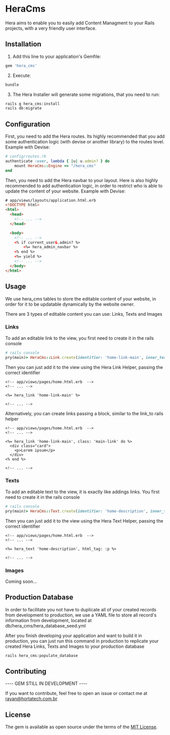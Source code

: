 # HeraCms

Hera aims to enable you to easily add Content Managment to your Rails projects, with a very friendly user interface.

## Installation

1. Add this line to your application's Gemfile:
```ruby 
gem 'hera_cms' 
```
2. Execute:
```bash
bundle
```

3. The Hera Installer will generate some migrations, that you need to run:
```bash
rails g hera_cms:install
rails db:migrate
```

## Configuration

First, you need to add the Hera routes. Its highly recommended that you add some authentication logic (with devise or another library) to the routes level. Example with Devise:

```ruby
# config/routes.rb
authenticate :user, lambda { |u| u.admin? } do
    mount HeraCms::Engine => "/hera_cms"
end

```

Then, you need to add the Hera navbar to your layout. Here is also highly recommended to add authentication logic, in order to restrict who is able to update the content of your website. Example with Devise:

```html
# app/views/layouts/application.html.erb
<!DOCTYPE html>
<html>
  <head>
    <!-- ... -->
  </head>

  <body>
    <!-- ... -->
    <% if current_user&.admin? %>
        <%= hera_admin_navbar %>
    <% end %>
    <%= yield %>
    <!-- ... -->
  </body>
</html>


```

## Usage
We use hera_cms tables to store the editable content of your website, in order for it to be updatable dynamically by the website owner.

There are 3 types of editable content you can use: Links, Texts and Images

### Links

To add an editable link to the view, you first need to create it in the rails console

```ruby
# rails console
pry(main)> HeraCms::Link.create(identifier: 'home-link-main', inner_text: "HortaTech", path: 'https://www.hortatech.com.br')

```

Then you can just add it to the view using the Hera Link Helper, passing the correct identifier

```erb
<!-- app/views/pages/home.html.erb  -->
<!-- ... -->

<%= hera_link 'home-link-main' %>

<!-- ... -->

```

Alternatively, you can create links passing a block, similar to the link_to rails helper

```erb
<!-- app/views/pages/home.html.erb  -->
<!-- ... -->

<%= hera_link 'home-link-main', class: 'main-link' do %>
  <div class="card">
    <p>Lorem ipsum</p>
  </div>
<% end %>

<!-- ... -->

```


### Texts

To add an editable text to the view, it is exactly like addings links. You first need to create it in the rails console

```ruby
# rails console
pry(main)> HeraCms::Text.create(identifier: 'home-description', inner_text: "These are not the droids you're looking for")

```

Then you can just add it to the view using the Hera Text Helper, passing the correct identifier

```erb
<!-- app/views/pages/home.html.erb  -->
<!-- ... -->

<%= hera_text 'home-description', html_tag: :p %>

<!-- ... -->

```

### Images

Coming soon...

## Production Database

In order to facilitate you not have to duplicate all of your created records from development to production, we use a YAML file to store all record's information from development, located at db/hera_cms/hera_database_seed.yml

After you finish developing your application and want to build it in production, you can just run this command in production to replicate your created Hera Links, Texts and Images to your production database

```bash
rails hera_cms:populate_database
```

## Contributing

---- GEM STILL IN DEVELOPMENT ----

If you want to contribute, feel free to open an issue or contact me at rayan@hortatech.com.br

## License
The gem is available as open source under the terms of the [MIT License](https://opensource.org/licenses/MIT).
